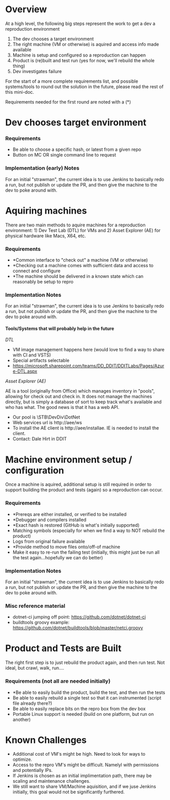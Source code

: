 # Overview
At a high level, the following big steps represent the work to get a dev a reproduction environment
1. The dev chooses a target environment
1. The right machine (VM or otherwise) is aquired and access info made available
1. Machine is setup and configured so a reproduction can happen
1. Product is (re)built and test run  (yes for now, we'll rebuild the whole thing)
1. Dev investigates failure

For the start of a more complete requirements list, and possible systems/tools to round out the solution in the future, please read the rest of this mini-doc.

Requirements needed for the first round are noted with a (*)

# Dev chooses target environment

### Requirements
- Be able to choose a specific hash, or latest from a given repo
- Button on MC OR single command line to request 

### Implementation (early) Notes
For an initial "strawman", the current idea is to use Jenkins to basically redo a run, but not publish or update the PR, and then give the machine to the dev to poke around with.  

# Aquiring machines
There are two main methods to aquire machines for a reproduction environment: 1) Dev Test Lab (DTL) for VMs and 2) Asset Explorer (AE) for physical hardware like Macs, X64, etc.

### Requirements
- *Common interface to "check out" a machine (VM or otherwise)
- *Checking out a machine comes with sufficient data and access to connect and configure
- *The machine should be delivered in a known state which can reasonably be setup to repro

### Implementation Notes
For an initial "strawman", the current idea is to use Jenkins to basically redo a run, but not publish or update the PR, and then give the machine to the dev to poke around with.

#### Tools/Systems that will probably help in the future
*DTL*
- VM image management happens here (would love to find a way to share with CI and VSTS)
- Special artifacts selectable
- https://microsoft.sharepoint.com/teams/DD_DDIT/DDITLabs/Pages/Azure-DTL.aspx

*Asset Explorer (AE)*

AE is a tool (originally from Office) which manages inventory in "pools", allowing for check out and check in.  It does not manage the machines directly, but is simply a database of sort to keep track what's available and who has what.  The good news is that it has a web API.

- Our pool is \STB\DevDiv\DotNet
- Web services url is http://aee/ws
- To install the AE client is http://aee/installae.  IE is needed to install the client.
- Contact: Dale Hirt in DDIT

# Machine environment setup / configuration
Once a machine is aquired, additional setup is still required in order to support building the product and tests (again) so a reproduction can occur.

### Requirements
- *Prereqs are either installed, or verified to be installed
- *Debugger and compilers installed
- *Exact hash is restored (GitHub is what's initially supported)
- Matching symbols (especially for when we find a way to NOT rebuild the product)
- Logs from original failure available
- *Provide method to move files onto/off-of machine
- Make it easy to re-run the failing test  (initially, this might just be run all the test again...hopefully we can do better)

### Implementation Notes
For an initial "strawman", the current idea is to use Jenkins to basically redo a run, but not publish or update the PR, and then give the machine to the dev to poke around with.

### Misc reference material
- dotnet-ci jumping off point: https://github.com/dotnet/dotnet-ci
- buildtools groovy example: https://github.com/dotnet/buildtools/blob/master/netci.groovy 


# Product and Tests are Built
The right first step is to just rebuild the product again, and then run test.  Not ideal, but crawl, walk, run....

### Requirements (not all are needed initially)
- *Be able to easily build the product, build the test, and then run the tests
- Be able to easily rebuild a single test so that it can instrumented  (script file already there?)
- Be able to easily replace bits on the repro box from the dev box
- Portable Linux support is needed (build on one platform, but run on another)

# Known Challenges
- Additional cost of VM's might be high.  Need to look for ways to optimize.
- Access to the repro VM's might be difficult.  Namelyl with permissions and potentially IPs.
- If Jenkins is chosen as an initial implimentation path, there may be scaling and maintenance challenges.
- We still want to share VM/Machine aquisition, and if we juse Jenkins initially, this goal would not be significantly furthered.
